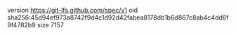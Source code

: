 version https://git-lfs.github.com/spec/v1
oid sha256:45d94ef973a8742f9d4c1d92d42fabea8178db1b6d867c8ab4c4dd6f9f4782b9
size 7157
